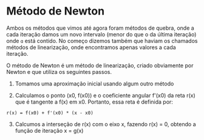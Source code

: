 # Método de Newton

Ambos os métodos que vimos até agora foram métodos de quebra, onde a cada iteração damos um novo intervalo (menor do que o da última iteração) onde `ɑ` está contido. No começo dizemos também que haviam os chamados métodos de linearização, onde encontramos apenas valores a cada iteração.

O método de Newton é um método de linearização, criado obviamente por Newton e que utiliza os seguintes passos.

1. Tomamos uma aproximação inicial usando algum outro método

2. Calculamos o ponto (x0, f(x0)) e o coeficiente angular f'(x0) da reta r(x) que é tangente a f(x) em x0. Portanto, essa reta é definida por:

```
r(x) = f(x0) + f'(x0) * (x - x0)
```

3. Calcumos a interseção de r(x) com o eixo x, fazendo r(x) = 0, obtendo a função de iteração x = g(x)